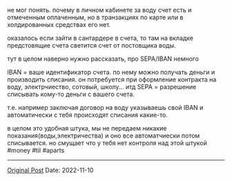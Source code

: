 не мог понять. почему в личном кабинете за воду счет есть и отмеченным оплаченным, но в транзакциях по карте или в холдированных средствах его нет.

оказалось если зайти в сантардере в счета, то там на вкладке предстовящие счета светится счет от постовщика воды.

тут в целом наверно нужно рассказать, про SEPA/IBAN немного

IBAN = ваше идентификатор счета. по нему можно получать деньги и производить списания. он потребуется при оформление контракта на воду, электрчиество, сотовый, школу... итд 
SEPA = разрешение списывать кому-то деньги с вашего счета. 

т.е. например заключая договор на воду указываешь свой IBAN и автоматически с тебя происходят списания какие-то.

в целом это удобная штука, мы не передаем никакие показания(воды,электричества) и оно все автоматчиески потом списывается. но смущает что у тебя нет контроля над этой штукой #money #til #aparts

---
[Original Post](https://t.me/lev2tarragona/582)
Date: 2022-11-10
